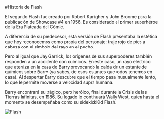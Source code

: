 #Historia de Flash

El segundo Flash fue creado por Robert Kanigher y John Broome para la publicación de Showcase #4 en 1956. Es considerado el primer superhéroe de la Era Plateada del Cómic.

A diferencia de su predecesor, esta versión de Flash presentaba la estética que hoy reconocemos como propia del personaje: traje rojo de pies a cabeza con el símbolo del rayo en el pecho.

Pero al igual que Jay Garrick, los orígenes de sus superpoderes también responden a un accidente con químicos. En este caso, un rayo eléctrico que aterriza en la casa de Barry provocando la caída de un estante de químicos sobre Barry (ya sabes, de esos estantes que todos tenemos en casa). Al despertar Barry descubre que el tiempo pasa inusualmente lento, lo que le permite moverse a velocidad supra humana.

Barry encontrará su trágico, pero heróico, final durante la Crisis de las Tierras Infinitas, en 1986. Su legado lo continuará Wally West, quien hasta el momento se desempeñaba como su sidekickKid Flash.

![Flash](https://img.lalr.co/cms/2020/03/18163205/flash-alpha-codersal.jpg)
